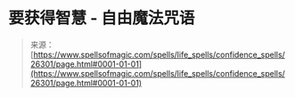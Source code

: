 <!--yml

category: 未分类

date: 2024-06-12 19:14:06

-->

# 要获得智慧 - 自由魔法咒语

> 来源：[https://www.spellsofmagic.com/spells/life_spells/confidence_spells/26301/page.html#0001-01-01](https://www.spellsofmagic.com/spells/life_spells/confidence_spells/26301/page.html#0001-01-01)
